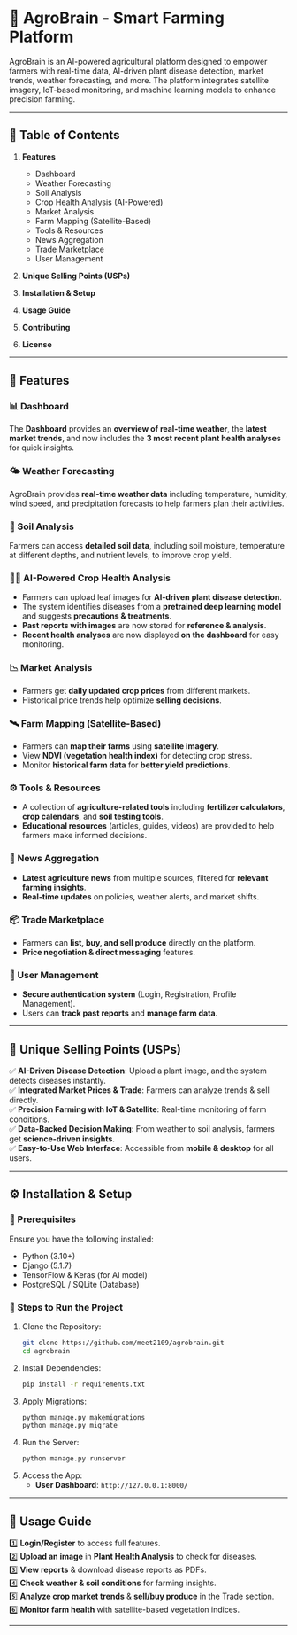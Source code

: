 

# **🌾 AgroBrain - Smart Farming Platform**  

AgroBrain is an AI-powered agricultural platform designed to empower farmers with real-time data, AI-driven plant disease detection, market trends, weather forecasting, and more. The platform integrates satellite imagery, IoT-based monitoring, and machine learning models to enhance precision farming.  

---

## **📖 Table of Contents**  
1. **Features**  
   - Dashboard  
   - Weather Forecasting  
   - Soil Analysis  
   - Crop Health Analysis (AI-Powered)  
   - Market Analysis  
   - Farm Mapping (Satellite-Based)  
   - Tools & Resources  
   - News Aggregation  
   - Trade Marketplace  
   - User Management  

2. **Unique Selling Points (USPs)**  
3. **Installation & Setup**  
4. **Usage Guide**  
5. **Contributing**  
6. **License**  

---

## **🌟 Features**  

### **📊 Dashboard**  
The **Dashboard** provides an **overview of real-time weather**, the **latest market trends**, and now includes the **3 most recent plant health analyses** for quick insights.  

### **🌤️ Weather Forecasting**  
AgroBrain provides **real-time weather data** including temperature, humidity, wind speed, and precipitation forecasts to help farmers plan their activities.  

### **🌱 Soil Analysis**  
Farmers can access **detailed soil data**, including soil moisture, temperature at different depths, and nutrient levels, to improve crop yield.  

### **🧑‍🌾 AI-Powered Crop Health Analysis**  
- Farmers can upload leaf images for **AI-driven plant disease detection**.  
- The system identifies diseases from a **pretrained deep learning model** and suggests **precautions & treatments**.  
- **Past reports with images** are now stored for **reference & analysis**.  
- **Recent health analyses** are now displayed **on the dashboard** for easy monitoring.  

### **📉 Market Analysis**  
- Farmers get **daily updated crop prices** from different markets.  
- Historical price trends help optimize **selling decisions**.  

### **🛰️ Farm Mapping (Satellite-Based)**  
- Farmers can **map their farms** using **satellite imagery**.  
- View **NDVI (vegetation health index)** for detecting crop stress.  
- Monitor **historical farm data** for **better yield predictions**.  

### **⚙️ Tools & Resources**  
- A collection of **agriculture-related tools** including **fertilizer calculators**, **crop calendars**, and **soil testing tools**.  
- **Educational resources** (articles, guides, videos) are provided to help farmers make informed decisions.  

### **📰 News Aggregation**  
- **Latest agriculture news** from multiple sources, filtered for **relevant farming insights**.  
- **Real-time updates** on policies, weather alerts, and market shifts.  

### **📦 Trade Marketplace**  
- Farmers can **list, buy, and sell produce** directly on the platform.  
- **Price negotiation & direct messaging** features.  

### **👤 User Management**  
- **Secure authentication system** (Login, Registration, Profile Management).  
- Users can **track past reports** and **manage farm data**.  

---

## **🎯 Unique Selling Points (USPs)**  
✅ **AI-Driven Disease Detection**: Upload a plant image, and the system detects diseases instantly.  
✅ **Integrated Market Prices & Trade**: Farmers can analyze trends & sell directly.  
✅ **Precision Farming with IoT & Satellite**: Real-time monitoring of farm conditions.  
✅ **Data-Backed Decision Making**: From weather to soil analysis, farmers get **science-driven insights**.  
✅ **Easy-to-Use Web Interface**: Accessible from **mobile & desktop** for all users.  

---

## **⚙️ Installation & Setup**  

### **🔹 Prerequisites**  
Ensure you have the following installed:  
- Python (3.10+)  
- Django (5.1.7)  
- TensorFlow & Keras (for AI model)  
- PostgreSQL / SQLite (Database)  

### **🔹 Steps to Run the Project**  
1. Clone the Repository:  
   ```bash
   git clone https://github.com/meet2109/agrobrain.git
   cd agrobrain
   ```
2. Install Dependencies:  
   ```bash
   pip install -r requirements.txt
   ```
3. Apply Migrations:  
   ```bash
   python manage.py makemigrations
   python manage.py migrate
   ```
4. Run the Server:  
   ```bash
   python manage.py runserver
   ```
5. Access the App:  
   - **User Dashboard**: `http://127.0.0.1:8000/`  

---

## **📌 Usage Guide**  

1️⃣ **Login/Register** to access full features.  
2️⃣ **Upload an image** in **Plant Health Analysis** to check for diseases.  
3️⃣ **View reports** & download disease reports as PDFs.  
4️⃣ **Check weather & soil conditions** for farming insights.  
5️⃣ **Analyze crop market trends** & **sell/buy produce** in the Trade section.  
6️⃣ **Monitor farm health** with satellite-based vegetation indices.  

---

